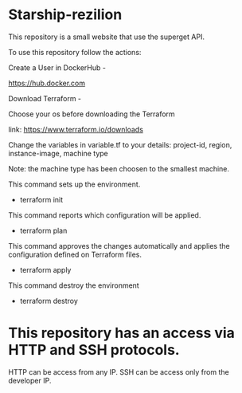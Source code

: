 # Starship-rezilion

This repository is a small website that use the superget API.

To use this repository follow the actions:

Create a User in DockerHub - 

https://hub.docker.com

Download Terraform -

Choose your os before downloading the Terraform

link: https://www.terraform.io/downloads

Change the variables in variable.tf to your details: project-id, region, instance-image, machine type

Note: the machine type has been choosen to the smallest machine.


This command sets up the environment.
 - terraform init

This command reports which configuration will be applied.
 - terraform plan

This command approves the changes automatically and applies the configuration defined on Terraform files.
 - terraform apply 

This command destroy the environment
 - terraform destroy

# This repository has an access via HTTP and SSH protocols.
HTTP can be access from any IP.
SSH can be access only from the developer IP.